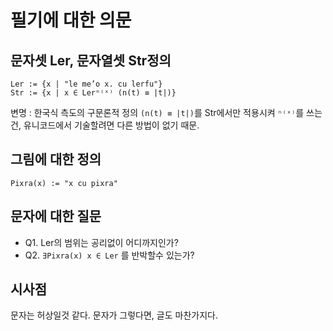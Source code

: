 # 필기에 대한 의문

## 문자셋 Ler, 문자열셋 Str정의
```text/plain korean style lojban mathmatics
Ler := {x | "le me’o x. cu lerfu"}
Str := {x | x ∈ Lerⁿ⁽ˣ⁾ (n(t) ≡ |t|)}
```
변명 : 한국식 측도의 구문론적 정의 `(n(t) ≡ |t|)`를 Str에서만 적용시켜 `ⁿ⁽ˣ⁾`를 쓰는건, 유니코드에서 기술할려면 다른 방법이 없기 때문.

## 그림에 대한 정의
`Pixra(x) := "x cu pixra"`

## 문자에 대한 질문
- Q1. Ler의 범위는 공리없이 어디까지인가?
- Q2. `∃Pixra(x) x ∈ Ler` 를 반박할수 있는가?

## 시사점
문자는 허상일것 같다.
문자가 그렇다면, 글도 마찬가지다.